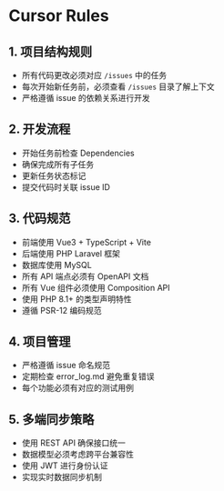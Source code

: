 # Cursor Rules

## 1. 项目结构规则
- 所有代码更改必须对应 `/issues` 中的任务
- 每次开始新任务前，必须查看 `/issues` 目录了解上下文
- 严格遵循 issue 的依赖关系进行开发

## 2. 开发流程
- 开始任务前检查 Dependencies
- 确保完成所有子任务
- 更新任务状态标记
- 提交代码时关联 issue ID

## 3. 代码规范
- 前端使用 Vue3 + TypeScript + Vite
- 后端使用 PHP Laravel 框架
- 数据库使用 MySQL
- 所有 API 端点必须有 OpenAPI 文档
- 所有 Vue 组件必须使用 Composition API
- 使用 PHP 8.1+ 的类型声明特性
- 遵循 PSR-12 编码规范

## 4. 项目管理
- 严格遵循 issue 命名规范
- 定期检查 error_log.md 避免重复错误
- 每个功能必须有对应的测试用例

## 5. 多端同步策略
- 使用 REST API 确保接口统一
- 数据模型必须考虑跨平台兼容性
- 使用 JWT 进行身份认证
- 实现实时数据同步机制 